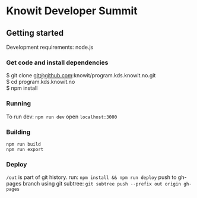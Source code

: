 # Knowit Developer Summit

## Getting started

Development requirements: node.js

### Get code and install dependencies

$ git clone git@github.com:knowit/program.kds.knowit.no.git \
$ cd program.kds.knowit.no \
$ npm install

### Running

To run dev: `npm run dev`
open `localhost:3000`

### Building

`npm run build` \
`npm run export`

### Deploy

`/out` is part of git history.
run: `npm install && npm run deploy`
push to gh-pages branch using git subtree: `git subtree push --prefix out origin gh-pages`

